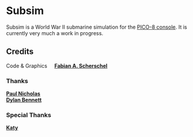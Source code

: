 # Subsim

Subsim is a World War II submarine simulation for the [PICO-8 console](https://www.lexaloffle.com/pico-8.php). It is currently very much a work in progress.

## Credits

Code & Graphics &nbsp;&nbsp;&nbsp; [**Fabian A. Scherschel**](https://fab.industries)

### Thanks

[**Paul Nicholas**](https://forum.clockworkpi.com/t/pico-8-gamedev-2-stars-space-tutorial/2455)  
[**Dylan Bennett**](https://mboffin.itch.io/pico8-simple-animation)

### Special Thanks

[**Katy**](https://scherschel.science)
